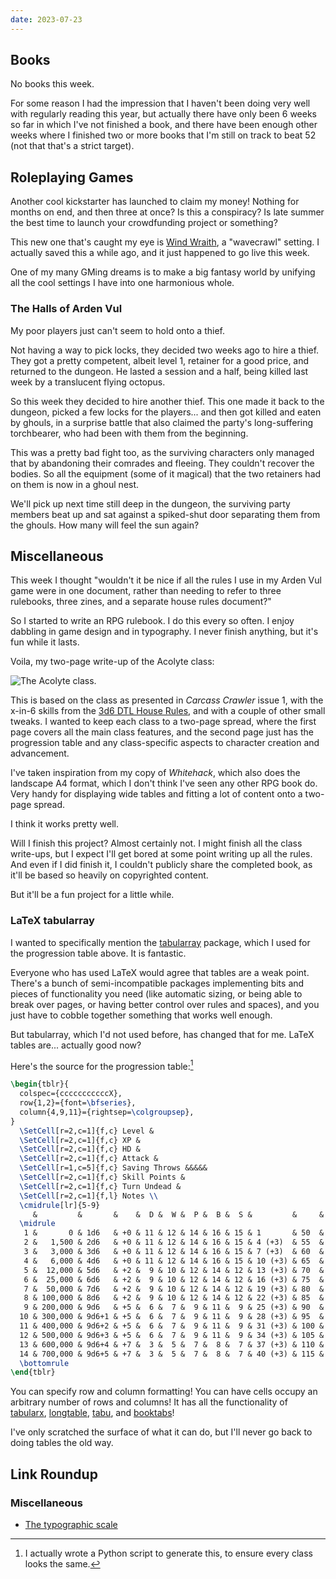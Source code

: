 ```yaml
---
date: 2023-07-23
---
```


## Books

No books this week.

For some reason I had the impression that I haven't been doing very well with
regularly reading this year, but actually there have only been 6 weeks so far in
which I've not finished a book, and there have been enough other weeks where I
finished two or more books that I'm still on track to beat 52 (not that that's a
strict target).


## Roleplaying Games

Another cool kickstarter has launched to claim my money!  Nothing for months on
end, and then three at once?  Is this a conspiracy?  Is late summer the best
time to launch your crowdfunding project or something?

This new one that's caught my eye is [Wind Wraith][], a "wavecrawl" setting.  I
actually saved this a while ago, and it just happened to go live this week.

One of my many GMing dreams is to make a big fantasy world by unifying all the
cool settings I have into one harmonious whole.

[Wind Wraith]: https://www.kickstarter.com/projects/lazylitch/wind-wraith

### The Halls of Arden Vul

My poor players just can't seem to hold onto a thief.

Not having a way to pick locks, they decided two weeks ago to hire a thief.
They got a pretty competent, albeit level 1, retainer for a good price, and
returned to the dungeon.  He lasted a session and a half, being killed last week
by a translucent flying octopus.

So this week they decided to hire another thief.  This one made it back to the
dungeon, picked a few locks for the players... and then got killed and eaten by
ghouls, in a surprise battle that also claimed the party's long-suffering
torchbearer, who had been with them from the beginning.

This was a pretty bad fight too, as the surviving characters only managed that
by abandoning their comrades and fleeing.  They couldn't recover the bodies.  So
all the equipment (some of it magical) that the two retainers had on them is now
in a ghoul nest.

We'll pick up next time still deep in the dungeon, the surviving party members
beat up and sat against a spiked-shut door separating them from the ghouls.  How
many will feel the sun again?


## Miscellaneous

This week I thought "wouldn't it be nice if all the rules I use in my Arden Vul
game were in one document, rather than needing to refer to three rulebooks,
three zines, and a separate house rules document?"

So I started to write an RPG rulebook.  I do this every so often.  I enjoy
dabbling in game design and in typography.  I never finish anything, but it's
fun while it lasts.

Voila, my two-page write-up of the Acolyte class:

![The Acolyte class.](notes/253/acolyte.png)

This is based on the class as presented in *Carcass Crawler* issue 1, with the
x-in-6 skills from the [3d6 DTL House Rules][], and with a couple of other small
tweaks.  I wanted to keep each class to a two-page spread, where the first page
covers all the main class features, and the second page just has the progression
table and any class-specific aspects to character creation and advancement.

I've taken inspiration from my copy of *Whitehack*, which also does the
landscape A4 format, which I don't think I've seen any other RPG book do.  Very
handy for displaying wide tables and fitting a lot of content onto a two-page
spread.

I think it works pretty well.

Will I finish this project?  Almost certainly not.  I might finish all the class
write-ups, but I expect I'll get bored at some point writing up all the rules.
And even if I did finish it, I couldn't publicly share the completed book, as
it'll be based so heavily on copyrighted content.

But it'll be a fun project for a little while.

[3d6 DTL House Rules]: https://www.3d6downtheline.com/house-rules

### LaTeX tabularray

I wanted to specifically mention the [tabularray][] package, which I used for
the progression table above.  It is fantastic.

Everyone who has used LaTeX would agree that tables are a weak point.  There's a
bunch of semi-incompatible packages implementing bits and pieces of
functionality you need (like automatic sizing, or being able to break over
pages, or having better control over rules and spaces), and you just have to
cobble together something that works well enough.

But tabularray, which I'd not used before, has changed that for me.  LaTeX
tables are... actually good now?

Here's the source for the progression table:[^gen]

[^gen]: I actually wrote a Python script to generate this, to ensure every class
  looks the same.

```tex
\begin{tblr}{
  colspec={cccccccccccX},
  row{1,2}={font=\bfseries},
  column{4,9,11}={rightsep=\colgroupsep},
}
  \SetCell[r=2,c=1]{f,c} Level &
  \SetCell[r=2,c=1]{f,c} XP &
  \SetCell[r=2,c=1]{f,c} HD &
  \SetCell[r=2,c=1]{f,c} Attack &
  \SetCell[r=1,c=5]{f,c} Saving Throws &&&&&
  \SetCell[r=2,c=1]{f,c} Skill Points &
  \SetCell[r=2,c=1]{f,c} Turn Undead &
  \SetCell[r=2,c=1]{f,l} Notes \\
  \cmidrule[lr]{5-9}
     &         &       &    &  D &  W &  P &  B &  S &         &     &                                               \\
  \midrule
   1 &       0 & 1d6   & +0 & 11 & 12 & 14 & 16 & 15 & 1       & 50  &                                               \\
   2 &   1,500 & 2d6   & +0 & 11 & 12 & 14 & 16 & 15 & 4 (+3)  & 55  & \emph{Can heal by touch}                      \\
   3 &   3,000 & 3d6   & +0 & 11 & 12 & 14 & 16 & 15 & 7 (+3)  & 60  &                                               \\
   4 &   6,000 & 4d6   & +0 & 11 & 12 & 14 & 16 & 15 & 10 (+3) & 65  &                                               \\
   5 &  12,000 & 5d6   & +2 &  9 & 10 & 12 & 14 & 12 & 13 (+3) & 70  &                                               \\
   6 &  25,000 & 6d6   & +2 &  9 & 10 & 12 & 14 & 12 & 16 (+3) & 75  &                                               \\
   7 &  50,000 & 7d6   & +2 &  9 & 10 & 12 & 14 & 12 & 19 (+3) & 80  &                                               \\
   8 & 100,000 & 8d6   & +2 &  9 & 10 & 12 & 14 & 12 & 22 (+3) & 85  &                                               \\
   9 & 200,000 & 9d6   & +5 &  6 &  7 &  9 & 11 &  9 & 25 (+3) & 90  & \emph{Can create magic items; gain followers} \\
  10 & 300,000 & 9d6+1 & +5 &  6 &  7 &  9 & 11 &  9 & 28 (+3) & 95  &                                               \\
  11 & 400,000 & 9d6+2 & +5 &  6 &  7 &  9 & 11 &  9 & 31 (+3) & 100 &                                               \\
  12 & 500,000 & 9d6+3 & +5 &  6 &  7 &  9 & 11 &  9 & 34 (+3) & 105 &                                               \\
  13 & 600,000 & 9d6+4 & +7 &  3 &  5 &  7 &  8 &  7 & 37 (+3) & 110 &                                               \\
  14 & 700,000 & 9d6+5 & +7 &  3 &  5 &  7 &  8 &  7 & 40 (+3) & 115 &                                               \\
  \bottomrule
\end{tblr}
```

You can specify row and column formatting!  You can have cells occupy an
arbitrary number of rows and columns!  It has all the functionality of
[tabularx][], [longtable][], [tabu][], and [booktabs][]!

I've only scratched the surface of what it can do, but I'll never go back to
doing tables the old way.

[tabularray]: https://ctan.org/pkg/tabularray
[tabularx]: https://ctan.org/pkg/tabularx
[longtable]: https://ctan.org/pkg/longtable
[tabu]: https://ctan.org/pkg/tabu
[booktabs]: https://ctan.org/pkg/booktabs


## Link Roundup

### Miscellaneous

- [The typographic scale](https://spencermortensen.com/articles/typographic-scale/)
